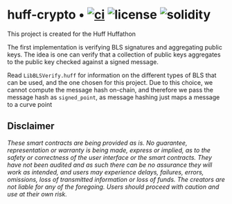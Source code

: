 # huff-crypto • [![ci](https://github.com/huff-language/huff-project-template/actions/workflows/ci.yaml/badge.svg)](https://github.com/huff-language/huff-project-template/actions/workflows/ci.yaml) ![license](https://img.shields.io/github/license/huff-language/huff-project-template.svg) ![solidity](https://img.shields.io/badge/solidity-^0.8.20-lightgrey)

This project is created for the Huff Huffathon

The first implementation is verifying BLS signatures and aggregating public keys. The idea is one can verify that a collection of public keys aggregates to the public key checked against a signed message.

Read `LibBLSVerify.huff` for information on the different types of BLS that can be used, and the one chosen for this project. Due to this choice, we cannot compute the message hash on-chain, and therefore we pass the message hash as `signed_point`, as message hashing just maps a message to a curve point

## Disclaimer

_These smart contracts are being provided as is. No guarantee, representation or warranty is being made, express or implied, as to the safety or correctness of the user interface or the smart contracts. They have not been audited and as such there can be no assurance they will work as intended, and users may experience delays, failures, errors, omissions, loss of transmitted information or loss of funds. The creators are not liable for any of the foregoing. Users should proceed with caution and use at their own risk._